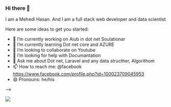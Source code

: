 ### Hi there 👋

I am a Mehedi Hasan. And I am a full stack web developer and data scientist



Here are some ideas to get you started:

- 🔭 I’m currently working on Aiub in dot net Soulationar
- 🌱 I’m currently learning Dot net core and AZURE
- 👯 I’m looking to collaborate on Youtube
- 🤔 I’m looking for help with Documantation 
- 💬 Ask me about Dot net, Laravel and any data structher, Algorithom
- 📫 How to reach me: @facebook https://www.facebook.com/profile.php?id=100023709045953
- 😄 Pronouns: he/his

-->

<img src="https://github-readme-stats.vercel.app/api?username=mehedi2592000&&show_icons=true&title_color=ffffff&icon_color=bb2acf&text_color=daf7dc&bg_color=151515">
